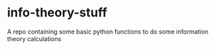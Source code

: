 # info-theory-stuff
A repo containing some basic python functions to do some information theory calculations
